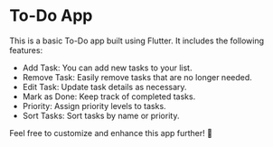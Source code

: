 # To-Do App

This is a basic To-Do app built using Flutter. It includes the following features:

- Add Task: You can add new tasks to your list.
- Remove Task: Easily remove tasks that are no longer needed.
- Edit Task: Update task details as necessary.
- Mark as Done: Keep track of completed tasks.
- Priority: Assign priority levels to tasks.
- Sort Tasks: Sort tasks by name or priority.

Feel free to customize and enhance this app further! 🚀
